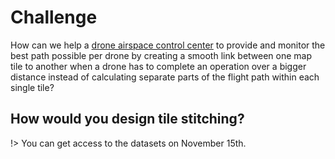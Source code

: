 # Challenge 

How can we help a <ins>drone airspace control center</ins> to provide and monitor the best path possible per drone by creating a smooth link between one map tile to another when a drone has to complete an operation over a bigger distance instead of calculating separate parts of the flight path within each single tile?

## How would you design tile stitching? 


!> You can get access to the datasets on November 15th. 
